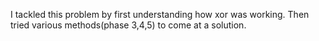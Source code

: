 I tackled this problem by first understanding how xor was working.
Then tried various methods(phase 3,4,5) to come at a solution.
